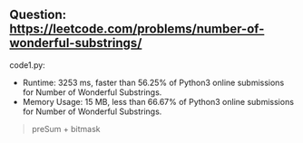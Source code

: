 ## Question: https://leetcode.com/problems/number-of-wonderful-substrings/

code1.py:
* Runtime: 3253 ms, faster than 56.25% of Python3 online submissions for Number of Wonderful Substrings.
* Memory Usage: 15 MB, less than 66.67% of Python3 online submissions for Number of Wonderful Substrings.
> preSum + bitmask